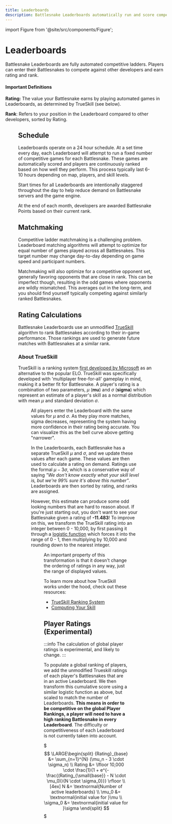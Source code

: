 ```yaml
---
title: Leaderboards
description: Battlesnake Leaderboards automatically run and score competitive games. Join whenever you like and compete against developers worldwide!
---
```


import Figure from '@site/src/components/Figure';

# Leaderboards

Battlesnake Leaderboards are fully automated competitive ladders. Players can enter their Battlesnakes to compete against other developers and earn rating and rank.

#### Important Definitions

**Rating:** The value your Battlesnake earns by playing automated games in Leaderboards, as determined by TrueSkill (see below).

**Rank**: Refers to your position in the Leaderboard compared to other developers, sorted by Rating.

<Figure caption="Ranking and Rating as shown on the Leaderboards." src="/img/leaderboard-legend.png" />


## Schedule

Leaderboards operate on a 24 hour schedule. At a set time every day, each Leaderboard will attempt to run a fixed number of competitive games for each Battlesnake. These games are automatically scored and players are continuously ranked based on how well they perform. This process typically last 6-10 hours depending on map, players, and skill levels.

Start times for all Leaderboards are intentionally staggered throughout the day to help reduce demand on Battlesnake servers and the game engine.

At the end of each month, developers are awarded Battlesnake Points based on their current rank.


## Matchmaking

Competitive ladder matchmaking is a challenging problem. Leaderboard matching algorithms will attempt to optimize for equal number of games played across all Battlesnakes. This target number may change day-to-day depending on game speed and participant numbers.

Matchmaking will also optimize for a competitive opponent set, generally favoring opponents that are close in rank. This can be imperfect though, resulting in the odd games where opponents are wildly mismatched. This averages out in the long-term, and you should find yourself typically competing against similarly ranked Battlesnakes.


## Rating Calculations

Battlesnake Leaderboards use an unmodified [TrueSkill](https://en.wikipedia.org/wiki/TrueSkill) algorithm to rank Battlesnakes according to their in-game performance. Those rankings are used to generate future matches with Battlesnakes at a similar rank.

### About TrueSkill

TrueSkill is a ranking system [first developed by Microsoft](https://www.microsoft.com/en-us/research/project/trueskill-ranking-system/) as an alternative to the popular ELO. TrueSkill was specifically developed with 'multiplayer free-for-all' gameplay in mind, making it a better fit for Battlesnake. A player's rating is a combination of two parameters, $\mu$ (**mu**) and $\sigma$ (**sigma**) which represent an estimate of a player's skill as a normal distribution with mean $\mu$ and standard deviation $\sigma$.

<Figure credit="http://www.moserware.com/2010/03/computing-your-skill.html" src="/img/normal-distribution.png" />

All players enter the Leaderboard with the same values for $\mu$ and $\sigma$. As they play more matches, sigma decreases, representing the system having more confidence in their rating being accurate. You can visualize this as the bell curve above getting "narrower".

In the Leaderboards, each Battlesnake has a separate TrueSkill $\mu$ and $\sigma$, and we update these values after each game. These values are then used to calculate a rating on demand. Ratings use the formal $\mu - 3\sigma$, which is a conservative way of saying _"We don't know exactly what your skill level is, but we're 99% sure it's above this number"_. Leaderboards are then sorted by rating, and ranks are assigned.

However, this estimate can produce some odd looking numbers that are hard to reason about. If you're just starting out, you don't want to see your Battlesnake given a rating of **-11.483**! To improve on this, we transform the TrueSkill rating into an integer between 0 - 10,000, by first passing it through a [logistic function](https://en.wikipedia.org/wiki/Logistic_function) which forces it into the range of 0 - 1, then multiplying by 10,000 and rounding down to the nearest integer.

<Figure caption="Transforming TrueSkill Ratings with a Logistic Function" src="/img/ratings_logistic_function.png" />

An important property of this transformation is that it doesn't change the ordering of ratings in any way, just the range of displayed values.

To learn more about how TrueSkill works under the hood, check out these resources:
- [TrueSkill Ranking System](https://www.microsoft.com/en-us/research/project/trueskill-ranking-system/)
- [Computing Your Skill](http://www.moserware.com/2010/03/computing-your-skill.html)


## Player Ratings (Experimental)

:::info
The calculation of global player ratings is experimental, and likely to change.
:::

To populate a global ranking of players, we add the unmodified Trueskill ratings of each player's Battlesnakes that are in an active Leaderboard. We then transform this cumulative score using a similar logistic function as above, but scaled to match the number of Leaderboards. **This means in order to be competitive on the global Player Rankings, a player will need to have a high ranking Battlesnake in every Leaderboard**. The difficulty or competitiveness of each Leaderboard is not currently taken into account.

$$$
\LARGE\begin{split}
{Rating}_{base} &= \sum_{n=1}^{N} (\mu_n - 3 \cdot \sigma_n) \\
Rating &= \lfloor 10,000 \cdot \frac{1}{1 + e^{-\frac{(Rating_{\small{base}} - N \cdot \mu_0)}{N \cdot \sigma_0}}} \rfloor \\[4ex]
N &= \textnormal{Number of active leaderboards} \\
\mu_0 &= \textnormal{initial value for }\mu \\
\sigma_0 &= \textnormal{initial value for }\sigma
\end{split}
$$$
